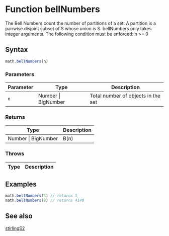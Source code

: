 <!-- Note: This file is automatically generated from source code comments. Changes made in this file will be overridden. -->

# Function bellNumbers

The Bell Numbers count the number of partitions of a set. A partition is a pairwise disjoint subset of S whose union is S.
bellNumbers only takes integer arguments.
The following condition must be enforced: n >= 0


## Syntax

```js
math.bellNumbers(n)
```

### Parameters

Parameter | Type | Description
--------- | ---- | -----------
`n` | Number &#124; BigNumber | Total number of objects in the set

### Returns

Type | Description
---- | -----------
Number &#124; BigNumber | B(n)


### Throws

Type | Description
---- | -----------


## Examples

```js
math.bellNumbers(3) // returns 5
math.bellNumbers(8) // returns 4140
```


## See also

[stirlingS2](stirlingS2.md)

